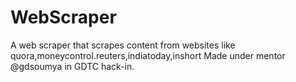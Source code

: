 # WebScraper
A web scraper that scrapes content from websites like quora,moneycontrol.reuters,indiatoday,inshort
Made under mentor @gdsoumya in GDTC hack-in.
